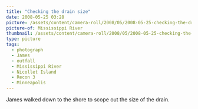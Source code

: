 ```yaml
---
title: "Checking the drain size"
date: 2008-05-25 03:28
picture: /assets/content/camera-roll/2008/05/2008-05-25-checking-the-drain-size/recon-3-022.jpg
picture-of: Mississippi River
thumbnail: /assets/content/camera-roll/2008/05/2008-05-25-checking-the-drain-size/recon-3-022-thumbnail.jpg
type: picture
tags:
  - photograph
  - James
  - outfall
  - Mississippi River
  - Nicollet Island
  - Recon 3
  - Minneapolis
---
```

James walked down to the shore to scope out the size of the drain.